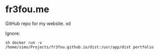 # fr3fou.me

GitHub repo for my website.  xd

Ignore: 

``sh
docker run -v /home/simo/Projects/fr3fou.github.io/dist:/usr/app/dist portfolio
``


